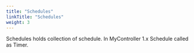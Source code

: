 ```yaml
---
title: "Schedules"
linkTitle: "Schedules"
weight: 3
---
```

Schedules holds collection of schedule. In MyController 1.x Schedule called as Timer.<br>